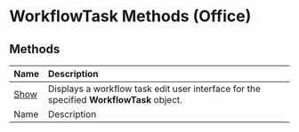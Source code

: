 
# WorkflowTask Methods (Office)

## Methods



|**Name**|**Description**|
|:-----|:-----|
| [Show](a7256356-c935-e9ce-e510-6798ebd5563f.md)|Displays a workflow task edit user interface for the specified  **WorkflowTask** object.|
|Name|Description|
